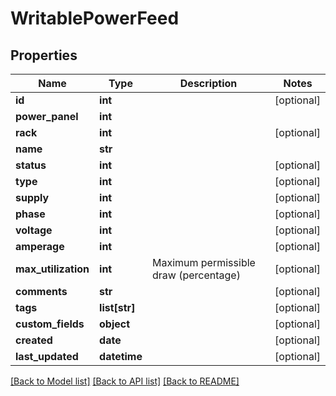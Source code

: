# WritablePowerFeed

## Properties
Name | Type | Description | Notes
------------ | ------------- | ------------- | -------------
**id** | **int** |  | [optional] 
**power_panel** | **int** |  | 
**rack** | **int** |  | [optional] 
**name** | **str** |  | 
**status** | **int** |  | [optional] 
**type** | **int** |  | [optional] 
**supply** | **int** |  | [optional] 
**phase** | **int** |  | [optional] 
**voltage** | **int** |  | [optional] 
**amperage** | **int** |  | [optional] 
**max_utilization** | **int** | Maximum permissible draw (percentage) | [optional] 
**comments** | **str** |  | [optional] 
**tags** | **list[str]** |  | [optional] 
**custom_fields** | **object** |  | [optional] 
**created** | **date** |  | [optional] 
**last_updated** | **datetime** |  | [optional] 

[[Back to Model list]](../README.md#documentation-for-models) [[Back to API list]](../README.md#documentation-for-api-endpoints) [[Back to README]](../README.md)


